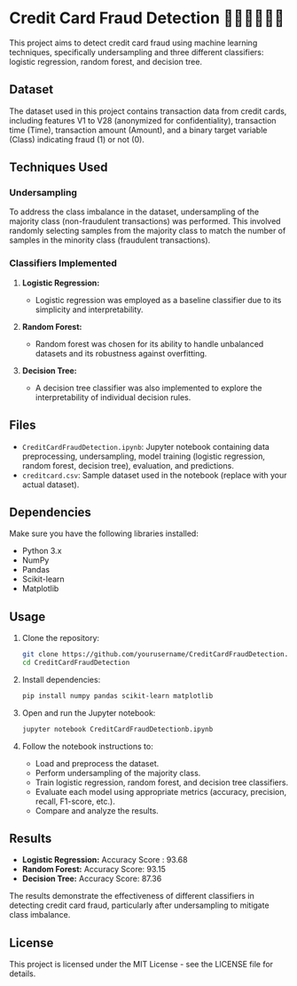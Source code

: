 # Credit Card Fraud Detection 🕵🏼‍♀️🕵🏼‍♀️

This project aims to detect credit card fraud using machine learning techniques, specifically undersampling and three different classifiers: logistic regression, random forest, and decision tree.

## Dataset

The dataset used in this project contains transaction data from credit cards, including features V1 to V28 (anonymized for confidentiality), transaction time (Time), transaction amount (Amount), and a binary target variable (Class) indicating fraud (1) or not (0).

## Techniques Used

### Undersampling

To address the class imbalance in the dataset, undersampling of the majority class (non-fraudulent transactions) was performed. This involved randomly selecting samples from the majority class to match the number of samples in the minority class (fraudulent transactions).

### Classifiers Implemented

1. **Logistic Regression:**
   - Logistic regression was employed as a baseline classifier due to its simplicity and interpretability.

2. **Random Forest:**
   - Random forest was chosen for its ability to handle unbalanced datasets and its robustness against overfitting.

3. **Decision Tree:**
   - A decision tree classifier was also implemented to explore the interpretability of individual decision rules.

## Files

- `CreditCardFraudDetection.ipynb`: Jupyter notebook containing data preprocessing, undersampling, model training (logistic regression, random forest, decision tree), evaluation, and predictions.
- `creditcard.csv`: Sample dataset used in the notebook (replace with your actual dataset).

## Dependencies

Make sure you have the following libraries installed:

- Python 3.x
- NumPy
- Pandas
- Scikit-learn
- Matplotlib

## Usage

1. Clone the repository:

   ```bash
   git clone https://github.com/yourusername/CreditCardFraudDetection.git
   cd CreditCardFraudDetection
   ```

2. Install dependencies:

   ```bash
   pip install numpy pandas scikit-learn matplotlib
   ```

3. Open and run the Jupyter notebook:

   ```bash
   jupyter notebook CreditCardFraudDetectionb.ipynb
   ```

4. Follow the notebook instructions to:
   - Load and preprocess the dataset.
   - Perform undersampling of the majority class.
   - Train logistic regression, random forest, and decision tree classifiers.
   - Evaluate each model using appropriate metrics (accuracy, precision, recall, F1-score, etc.).
   - Compare and analyze the results.

## Results

- **Logistic Regression:** Accuracy Score : 93.68
- **Random Forest:** Accuracy Score: 93.15
- **Decision Tree:** Accuracy Score: 87.36

The results demonstrate the effectiveness of different classifiers in detecting credit card fraud, particularly after undersampling to mitigate class imbalance.

## License

This project is licensed under the MIT License - see the LICENSE file for details.

